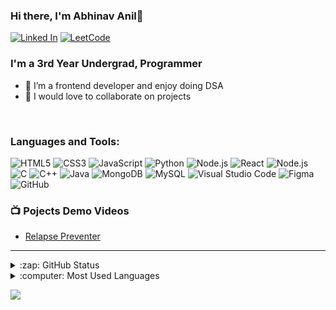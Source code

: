 ### Hi there, I'm Abhinav Anil👋

[![Linked In](https://img.shields.io/badge/Linkedin-0077B5?style=for-the-badge&logo=linkedin&logoColor=white)](https://www.linkedin.com/in/abhinav-anil-02ab35210/)
[![LeetCode](https://img.shields.io/badge/Leetcode-000000?style=for-the-badge&logo=leetcode&logoColor=yellow)](https://leetcode.com/abhinavanil9/)

<h3> I'm a 3rd Year Undergrad, Programmer </h3>

<!-- - 🌱 I’m currently learning Node.js -->
- 👯 I’m a frontend developer and enjoy doing DSA
- 💬 I would love to collaborate on projects


<br />

### Languages and Tools:

<img alt="HTML5" src="https://img.shields.io/badge/html5%20-%23E34F26.svg?&style=for-the-badge&logo=html5&logoColor=white"/> <img alt="CSS3" src="https://img.shields.io/badge/css3%20-%231572B6.svg?&style=for-the-badge&logo=css3&logoColor=white"/>
<img alt="JavaScript" src="https://img.shields.io/badge/javascript%20-%23323330.svg?&style=for-the-badge&logo=javascript&logoColor=%23F7DF1E"/>
<img alt="Python" src="https://img.shields.io/badge/python%20-%2314354C.svg?&style=for-the-badge&logo=python&logoColor=white"/>
<img alt="Node.js" src="https://img.shields.io/badge/Node.js-43853D?style=for-the-badge&logo=node.js&logoColor=white"/>
<img alt="React" src="https://img.shields.io/badge/React-20232A?style=for-the-badge&logo=react&logoColor=61DAFB"/>
<img alt="Node.js" src="https://img.shields.io/badge/Bootstrap-563D7C?style=for-the-badge&logo=bootstrap&logoColor=white"/>
<img alt="C" src="https://img.shields.io/badge/c%20-%2300599C.svg?&style=for-the-badge&logo=c&logoColor=white"/>
<img alt="C++" src="https://img.shields.io/badge/c++%20-%2300599C.svg?&style=for-the-badge&logo=c%2B%2B&ogoColor=white"/>
<img alt="Java" src="https://img.shields.io/badge/Java-ED8B00?style=for-the-badge&logo=java&logoColor=white"/>
<img alt="MongoDB" src="https://img.shields.io/badge/MongoDB-4EA94B?style=for-the-badge&logo=mongodb&logoColor=white"/>
<img alt="MySQL" src="https://img.shields.io/badge/MySQL-005C84?style=for-the-badge&logo=mysql&logoColor=white"/>
<img alt="Visual Studio Code" src="https://img.shields.io/badge/Visual%20Studio%20Code-0078d7.svg?&style=for-the-badge&logo=visual-studio-code&logoColor=white"/>
<img alt="Figma" src="https://img.shields.io/badge/figma%20-%23F24E1E.svg?&style=for-the-badge&logo=figma&logoColor=white"/>
<img alt="GitHub" src="https://img.shields.io/badge/github%20-%23121011.svg?&style=for-the-badge&logo=github&logoColor=white"/>

<!-- ## ![Abhinav's GitHub Activity Graph](https://activity-graph.herokuapp.com/graph?username=Abhinav-22&theme=minimal) -->

### 📺 Pojects Demo Videos

- [Relapse Preventer](https://www.youtube.com/watch?v=UfT9Hx-U2ic&ab_channel=AbhinavAnil)

---

<details>
  <summary>:zap: GitHub Status</summary>

![Abhinav's GitHub stats](https://github-readme-stats.vercel.app/api?username=Abhinav-22)

</details>
<details>
  <summary>:computer: Most Used Languages </summary>

![Top Langs](https://github-readme-stats.vercel.app/api/top-langs/?username=Abhinav-22&langs_count=4)

</details>

![](https://komarev.com/ghpvc/?username=Abhinav-22-s&color=7F00FF)
